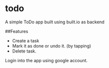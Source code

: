 todo
====

A simple ToDo app built using built.io as backend

##Features
- Create a task
- Mark it as done or undo it. (by tapping)
- Delete task.

Login into the app using google account.
